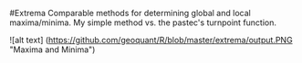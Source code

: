#Extrema
Comparable methods for determining global and local maxima/minima. My simple method vs. the pastec's turnpoint function.

![alt text] (https://github.com/geoquant/R/blob/master/extrema/output.PNG "Maxima and Minima")
